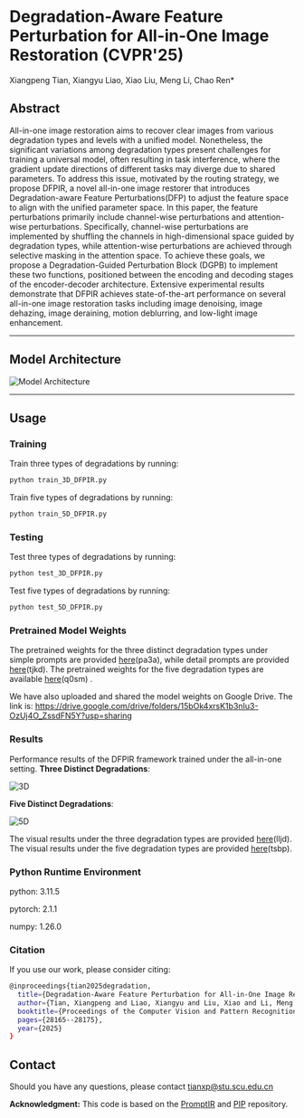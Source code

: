 # Degradation-Aware Feature Perturbation for All-in-One Image Restoration (CVPR'25)

Xiangpeng Tian, Xiangyu Liao, Xiao Liu, Meng Li, Chao Ren*

## Abstract

All-in-one image restoration aims to recover clear images from various degradation types and levels with a unified model. Nonetheless, the significant variations among degradation types present challenges for training a universal model, often resulting in task interference, where the gradient update directions of different tasks may diverge due to shared parameters. To address this issue, motivated by the routing strategy, we propose DFPIR, a novel all-in-one image restorer that introduces Degradation-aware Feature Perturbations(DFP) to adjust the feature space to align with the unified parameter space. In this paper, the feature perturbations primarily include channel-wise perturbations and attention-wise perturbations. Specifically, channel-wise perturbations are implemented by shuffling the channels in high-dimensional space guided by degradation types, while attention-wise perturbations are achieved through selective masking in the attention space. To achieve these goals, we propose a Degradation-Guided Perturbation Block (DGPB) to implement these two functions, positioned between the encoding and decoding stages of the encoder-decoder architecture. Extensive experimental results demonstrate that DFPIR achieves state-of-the-art performance on several all-in-one image restoration tasks including image denoising, image dehazing, image deraining, motion deblurring, and low-light image enhancement. 

---

## Model Architecture

![Model Architecture](./fig/shuffle-fram.jpg)  

---

## Usage

### Training

Train three types of degradations by running:

```bash
python train_3D_DFPIR.py
```
Train five types of degradations by running:
```bash
python train_5D_DFPIR.py
```
###  Testing

Test three types of degradations by running:

```bash
python test_3D_DFPIR.py
```
Test five types of degradations by running:

```bash
python test_5D_DFPIR.py
```
### Pretrained Model Weights

The pretrained weights for the three distinct degradation types under simple prompts are provided [here](https://pan.baidu.com/s/1W8mjjSB4XiL70cVK9B9Eng  )(pa3a), while detail prompts are provided [here](https://pan.baidu.com/s/1hk5JgOpl3VYEsWEecPpJkg?pwd=tjkd  )(tjkd). The pretrained weights for the five degradation types are available [here](https://pan.baidu.com/s/1LhAsRq8t4dvaD-hC6yDZrA?pwd=q0sm)(q0sm) .

We have also uploaded and shared the model weights on Google Drive. The link is: https://drive.google.com/drive/folders/15bOk4xrsK1b3nIu3-OzUj4O_ZssdFN5Y?usp=sharing

### Results
Performance results of the DFPIR framework trained under the all-in-one setting.
**Three Distinct Degradations**:

![3D](./fig/3D.jpg)  

**Five Distinct Degradations**:

![5D](./fig/5D.jpg) 

The visual results under the three degradation types are provided [here](https://pan.baidu.com/s/1xa_i7cbg5slEyLvBpC4JKg?pwd=lljd )(lljd).  The visual results under the five degradation types are provided [here](https://pan.baidu.com/s/1tfYrxfOI61om8QX9PnXLFA?pwd=tsbp)(tsbp).

### Python Runtime Environment
python: 3.11.5

pytorch: 2.1.1

numpy: 1.26.0

### Citation
If you use our work, please consider citing:
```bash
@inproceedings{tian2025degradation,
  title={Degradation-Aware Feature Perturbation for All-in-One Image Restoration},
  author={Tian, Xiangpeng and Liao, Xiangyu and Liu, Xiao and Li, Meng and Ren, Chao},
  booktitle={Proceedings of the Computer Vision and Pattern Recognition Conference},
  pages={28165--28175},
  year={2025}
}
```
## Contact

Should you have any questions, please contact tianxp@stu.scu.edu.cn

**Acknowledgment:** This code is based on the [PromptIR](https://github.com/va1shn9v/PromptIR) and [PIP]([longzilicart/pip_universal](https://github.com/longzilicart/pip_universal)) repository.
